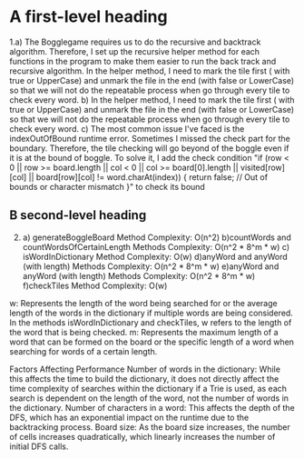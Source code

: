 # A first-level heading
1.a) The Bogglegame requires us to do the recursive and backtrack algorithm. Therefore, I set up the recursive helper method for each functions in the program to make them easier to run the back track and recursive algorithm. In the helper method, I need to mark the tile first ( with true or UpperCase) and unmark the file in the end (with false or LowerCase) so that we will not do the repeatable process when go through every tile to check every word.
  b) In the helper method, I need to mark the tile first ( with true or UpperCase) and unmark the file in the end (with false or LowerCase) so that we will not do the repeatable process when go through every tile to check every word.
  c) The most common issue I've faced is the indexOutOfBound runtime error. Sometimes I missed the check part for the boundary. Therefore, the tile checking will go beyond of the boggle even if it is at the bound of boggle. To solve it, I add the check condition "if (row < 0 || row >= board.length || col < 0 || col >= board[0].length || visited[row][col] || board[row][col] != word.charAt(index)) {
        return false; // Out of bounds or character mismatch
    }" to check its bound
## B second-level heading
2. a) generateBoggleBoard Method
Complexity: O(n^2)
b)countWords and countWordsOfCertainLength Methods
Complexity: O(n^2 * 8^m * w)
c) isWordInDictionary Method
Complexity: O(w)
d)anyWord and anyWord (with length) Methods
Complexity: O(n^2 * 8^m * w)
e)anyWord and anyWord (with length) Methods
Complexity: O(n^2 * 8^m * w)
f)checkTiles Method
Complexity: O(w)

w: Represents the length of the word being searched for or the average length of the words in the dictionary if multiple words are being considered. In the methods isWordInDictionary and checkTiles, w refers to the length of the word that is being checked.
m: Represents the maximum length of a word that can be formed on the board or the specific length of a word when searching for words of a certain length.

Factors Affecting Performance
Number of words in the dictionary: While this affects the time to build the dictionary, it does not directly affect the time complexity of searches within the dictionary if a Trie is used, as each search is dependent on the length of the word, not the number of words in the dictionary.
Number of characters in a word: This affects the depth of the DFS, which has an exponential impact on the runtime due to the backtracking process.
Board size: As the board size increases, the number of cells increases quadratically, which linearly increases the number of initial DFS calls.
